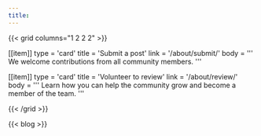 ```yaml
---
title:
---
```


{{< grid columns="1 2 2 2" >}}

[[item]]
type = 'card'
title = 'Submit a post'
link = '/about/submit/'
body = '''
We welcome contributions from all community members.
'''

[[item]]
type = 'card'
title = 'Volunteer to review'
link = '/about/review/'
body = '''
Learn how you can help the community grow and become a member of the team.
'''

{{< /grid >}}

{{< blog >}}
